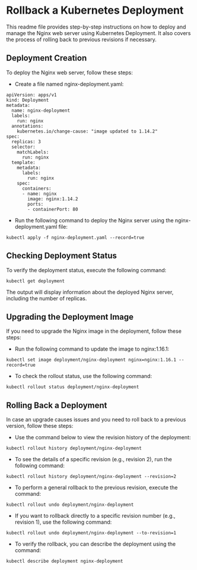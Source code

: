 # Rollback a Kubernetes Deployment
This readme file provides step-by-step instructions on how to deploy and manage the Nginx web server using Kubernetes Deployment. It also covers the process of rolling back to previous revisions if necessary.

## Deployment Creation
To deploy the Nginx web server, follow these steps:

- Create a file named nginx-deployment.yaml:
```
apiVersion: apps/v1
kind: Deployment
metadata:
  name: nginx-deployment
  labels:
    run: nginx
  annotations:
    kubernetes.io/change-cause: "image updated to 1.14.2"
spec:
  replicas: 3
  selector:
    matchLabels:
      run: nginx
  template:
    metadata:
      labels:
        run: nginx
    spec:
      containers:
      - name: nginx
        image: nginx:1.14.2
        ports:
        - containerPort: 80
```

- Run the following command to deploy the Nginx server using the nginx-deployment.yaml file:
```
kubectl apply -f nginx-deployment.yaml --record=true
```

## Checking Deployment Status
To verify the deployment status, execute the following command:
```
kubectl get deployment
```

The output will display information about the deployed Nginx server, including the number of replicas.

## Upgrading the Deployment Image
If you need to upgrade the Nginx image in the deployment, follow these steps:

- Run the following command to update the image to nginx:1.16.1:
```
kubectl set image deployment/nginx-deployment nginx=nginx:1.16.1 --record=true
```

- To check the rollout status, use the following command:
```
kubectl rollout status deployment/nginx-deployment
```

## Rolling Back a Deployment
In case an upgrade causes issues and you need to roll back to a previous version, follow these steps:

- Use the command below to view the revision history of the deployment:
```
kubectl rollout history deployment/nginx-deployment
```

- To see the details of a specific revision (e.g., revision 2), run the following command:
```
kubectl rollout history deployment/nginx-deployment --revision=2
```

- To perform a general rollback to the previous revision, execute the command:
```
kubectl rollout undo deployment/nginx-deployment
```

- If you want to rollback directly to a specific revision number (e.g., revision 1), use the following command:
```
kubectl rollout undo deployment/nginx-deployment --to-revision=1
```

- To verify the rollback, you can describe the deployment using the command:
```
kubectl describe deployment nginx-deployment
```
